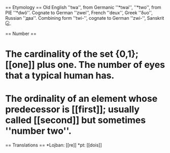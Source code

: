 == Etymology ==
Old English ''twa'', from Germanic ''*twai'', ''*two'', from PIE ''*dwô''. Cognate to German ''zwei'', French ''deux'', Greek ''δυο'', Russian ''два''. Combining form ''twi-'', cognate to German ''zwi-'', Sanskrit દ્વિ.

== Number ==
# The cardinality of the set {0,1}; [[one]] plus one. The number of eyes that a typical human has.
# The ordinality of an element whose predecessor is [[first]]; usually called [[second]] but sometimes ''number two''.

== Translations ==
*Lojban: [[re]]
*pt: [[dois]]